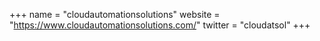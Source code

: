 +++
name = "cloudautomationsolutions"
website = "https://www.cloudautomationsolutions.com/"
twitter = "cloudatsol"
+++